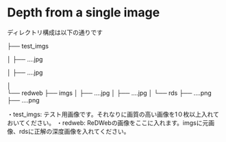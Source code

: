 # Depth from a single image

ディレクトリ構成は以下の通りです

├── test_imgs

│   ├── ....jpg

│   ├── ....jpg

│  
└── redweb
    ├── imgs
    │   ├── ....jpg
    │   ├── ....jpg
    │ 
    └── rds
        ├── ....png
        ├── ....png
        
 ・test_imgs: テスト用画像です。それなりに画質の高い画像を1０枚以上入れておいてください。
 ・redweb: ReDWebの画像をここに入れます。imgsに元画像、rdsに正解の深度画像を入れてください。
